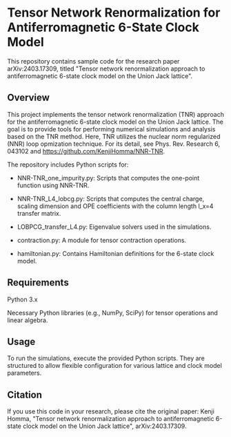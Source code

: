 # Tensor Network Renormalization for Antiferromagnetic 6-State Clock Model

This repository contains sample code for the research paper arXiv:2403.17309, titled "Tensor network renormalization approach to antiferromagnetic 6-state clock model on the Union Jack lattice".

## Overview
This project implements the tensor network renormalization (TNR) approach for the antiferromagnetic 6-state clock model on the Union Jack lattice. The goal is to provide tools for performing numerical simulations and analysis based on the TNR method.
Here, TNR utilizes the nuclear norm regularized (NNR) loop opmization technique. For its detail, see Phys. Rev. Research 6, 043102 and https://github.com/KenjiHomma/NNR-TNR.

The repository includes Python scripts for:

- NNR-TNR_one_impurity.py: Scripts that computes the one-point function using NNR-TNR.

- NNR-TNR_L4_lobcg.py: Scripts that computes the central charge, scaling dimension and OPE coefficients with the column length l_x=4 transfer matrix.

- LOBPCG_transfer_L4.py: Eigenvalue solvers used in the simulations.

- contraction.py: A module for tensor contraction operations.

- hamiltonian.py: Contains Hamiltonian definitions for the 6-state clock model.

## Requirements
Python 3.x

Necessary Python libraries (e.g., NumPy, SciPy) for tensor operations and linear algebra.

## Usage
To run the simulations, execute the provided Python scripts. They are structured to allow flexible configuration for various lattice and clock model parameters.

## Citation
If you use this code in your research, please cite the original paper:
Kenji Homma, "Tensor network renormalization approach to antiferromagnetic 6-state clock model on the Union Jack lattice", arXiv:2403.17309.
